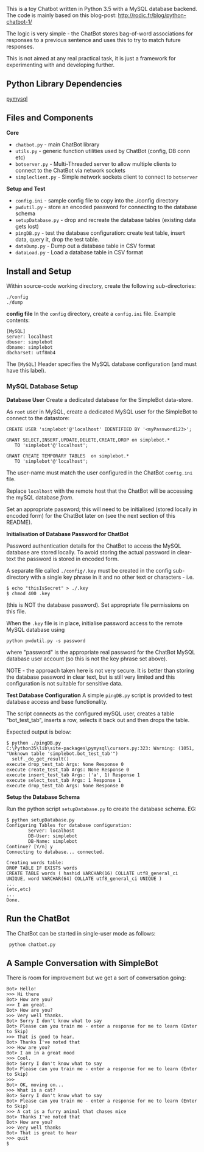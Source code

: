 
This is a toy Chatbot written in Python 3.5 with a MySQL database backend.  The code is mainly based on this blog-post: http://rodic.fr/blog/python-chatbot-1/  

The logic is very simple - the ChatBot stores bag-of-word associations for responses to a previous sentence and uses this to try to match future responses. 

This is not aimed at any real practical task, it is just a framework for experimenting with and developing further.

## Python Library Dependencies ##

[pymysql](http://pymysql.readthedocs.io/en/latest/)

## Files and Components ##

**Core**
+ `chatbot.py` - main ChatBot library 
+ `utils.py` - generic function utilities used by ChatBot (config, DB conn etc) 
+ `botserver.py` - Multi-Threaded server to allow multiple clients to connect to the ChatBot via network sockets
+ `simpleclient.py` - Simple network sockets client to connect to `botserver`

**Setup and Test**
+ `config.ini` - sample config file to copy into the ./config directory
+ `pwdutil.py` - store an encoded password for connecting to the database schema
+ `setupDatabase.py` - drop and recreate the database tables (existing data gets lost)
+ `pingDB.py` - test the database configuration: create test table, insert data,  query it, drop the test table.
+ `dataDump.py` - Dump out a database table in CSV format
+ `dataLoad.py` - Load a database table in CSV format

## Install and Setup ##

Within source-code working directory, create the following sub-directories:

`./config`  
`./dump`  



**config file**
In the `config`  directory, create a `config.ini` file.  Example contents:

```
[MySQL]  
server: localhost  
dbuser: simplebot  
dbname: simplebot  
dbcharset: utf8mb4  
```

The `[MySQL]` Header specifies the MySQL database configuration (and must have this label).

### MySQL Database Setup ###

**Database User**
Create a dedicated database for the SimpleBot data-store.

As `root` user in MySQL, create a dedicated MySQL user for the SimpleBot to connect to the datastore:

```
CREATE USER 'simplebot'@'localhost' IDENTIFIED BY '<myPassword123>';  

GRANT SELECT,INSERT,UPDATE,DELETE,CREATE,DROP on simplebot.* 
   TO 'simplebot'@'localhost';

GRANT CREATE TEMPORARY TABLES  on simplebot.* 
   TO 'simplebot'@'localhost';
``` 

The user-name must match the user configured in the ChatBot `config.ini` file.  

Replace `localhost` with the remote host that the ChatBot will be accessing the mySQL database *from*.


Set an appropriate password; this will need to be initialised (stored locally in encoded form) for the ChatBot later on (see the next section of this README). 


**Initialisation of Database Password for ChatBot**

Password authentication details for the ChatBot to access the MySQL database are stored locally.  To avoid storing the actual password in clear-text the password is stored in encoded form.

A separate file called
`./config/.key` 
must be created in the config sub-directory with a single key phrase in it and no other text or characters - i.e.

```
$ echo "thisIsSecret" > ./.key
$ chmod 400 .key
```
(this is NOT the database password).  Set appropriate file permissions on this file.

When the `.key` file is in place, initialise password access to the remote MySQL database using 

`python pwdutil.py -s password`

where "password" is the appropriate real password for the ChatBot MySQL database user account (so this is not the key phrase set above).

NOTE - the approach taken here is not very secure.  It is better than storing the database password in clear text, but is still very limited and this configuration is not suitable for sensitive data.  

**Test Database Configuration**
A simple `pingDB.py` script is provided to test database access and base functionality.

The script connects as the configured mySQL user, creates a table "bot_test_tab", inserts a row, selects it back out and then drops the table.

Expected output is below:

```
$ python ./pingDB.py
C:\Python35\lib\site-packages\pymysql\cursors.py:323: Warning: (1051, "Unknown table 'simplebot.bot_test_tab'")
  self._do_get_result()
execute drop_test_tab Args: None Response 0
execute create_test_tab Args: None Response 0
execute insert_test_tab Args: ('a', 1) Response 1
execute select_test_tab Args: 1 Response 1
execute drop_test_tab Args: None Response 0
```

**Setup the Database Schema**

Run the python script `setupDatabase.py` to create the database schema.  EG:

```
$ python setupDatabase.py
Configuring Tables for database configuration:
        Server: localhost
        DB-User: simplebot
        DB-Name: simplebot
Continue? [Y/n] y
Connecting to database... connected.

Creating words table:
DROP TABLE IF EXISTS words
CREATE TABLE words ( hashid VARCHAR(16) COLLATE utf8_general_ci UNIQUE, word VARCHAR(64) COLLATE utf8_general_ci UNIQUE )
...
(etc,etc)
...
Done.

```


## Run the ChatBot ##

The ChatBot can be started in single-user mode as follows:

```
 python chatbot.py
```


## A Sample Conversation with SimpleBot ##

There is room for improvement but we get a sort of conversation going:


```
Bot> Hello!
>>> Hi there
Bot> How are you?
>>> I am great.
Bot> How are you?
>>> Very well thanks.
Bot> Sorry I don't know what to say
Bot> Please can you train me - enter a response for me to learn (Enter to Skip)
>>> That is good to hear.
Bot> Thanks I've noted that
>>> How are you?
Bot> I am in a great mood
>>> Cool.
Bot> Sorry I don't know what to say
Bot> Please can you train me - enter a response for me to learn (Enter to Skip)
>>>
Bot> OK, moving on...
>>> What is a cat?
Bot> Sorry I don't know what to say
Bot> Please can you train me - enter a response for me to learn (Enter to Skip)
>>> A cat is a furry animal that chases mice
Bot> Thanks I've noted that
Bot> How are you?
>>> Very well thanks
Bot> That is great to hear
>>> quit
$
```